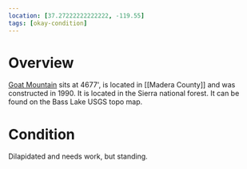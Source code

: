 ```yaml
---
location: [37.27222222222222, -119.55]
tags: [okay-condition]
---
```


# Overview

[Goat Mountain](http://www.peakbagging.com/CALookoutPhotos/GoatMtn.html) sits at 4677', is located in [[Madera County]] and was constructed in 1990. It is located in the Sierra national forest. It can be found on the Bass Lake USGS topo map.

# Condition

Dilapidated and needs work, but standing.